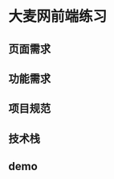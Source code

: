 <!--
 * @Author: GengYuan
 * @Date: 2021-05-18 12:22:48
 * @LastEditTime: 2021-05-18 13:34:40
 * @LastEditors: Please set LastEditors
 * @Description: 
 * @FilePath: \第二周项目副本\DaMaiWang\README.md
 * 可以输入预定的版权声明、个性签名、空行等
-->
# 大麦网前端练习
## 页面需求
## 功能需求
## 项目规范
## 技术栈
## demo